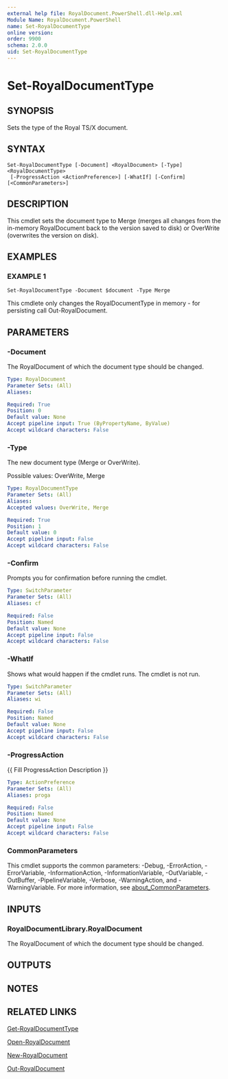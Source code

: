 ```yaml
---
external help file: RoyalDocument.PowerShell.dll-Help.xml
Module Name: RoyalDocument.PowerShell
name: Set-RoyalDocumentType
online version:
order: 9900
schema: 2.0.0
uid: Set-RoyalDocumentType
---
```


# Set-RoyalDocumentType

## SYNOPSIS
Sets the type of the Royal TS/X document.

## SYNTAX

```
Set-RoyalDocumentType [-Document] <RoyalDocument> [-Type] <RoyalDocumentType>
 [-ProgressAction <ActionPreference>] [-WhatIf] [-Confirm] [<CommonParameters>]
```

## DESCRIPTION
This cmdlet sets the document type to Merge (merges all changes from the in-memory RoyalDocument back to the version saved to disk) or OverWrite (overwrites the version on disk).

## EXAMPLES

### EXAMPLE 1
```
Set-RoyalDocumentType -Document $document -Type Merge
```

This cmdlete only changes the RoyalDocumentType in memory - for persisting call Out-RoyalDocument.

## PARAMETERS

### -Document
The RoyalDocument of which the document type should be changed.

```yaml
Type: RoyalDocument
Parameter Sets: (All)
Aliases:

Required: True
Position: 0
Default value: None
Accept pipeline input: True (ByPropertyName, ByValue)
Accept wildcard characters: False
```

### -Type
The new document type (Merge or OverWrite).

Possible values: OverWrite, Merge

```yaml
Type: RoyalDocumentType
Parameter Sets: (All)
Aliases:
Accepted values: OverWrite, Merge

Required: True
Position: 1
Default value: 0
Accept pipeline input: False
Accept wildcard characters: False
```

### -Confirm
Prompts you for confirmation before running the cmdlet.

```yaml
Type: SwitchParameter
Parameter Sets: (All)
Aliases: cf

Required: False
Position: Named
Default value: None
Accept pipeline input: False
Accept wildcard characters: False
```

### -WhatIf
Shows what would happen if the cmdlet runs.
The cmdlet is not run.

```yaml
Type: SwitchParameter
Parameter Sets: (All)
Aliases: wi

Required: False
Position: Named
Default value: None
Accept pipeline input: False
Accept wildcard characters: False
```

### -ProgressAction
{{ Fill ProgressAction Description }}

```yaml
Type: ActionPreference
Parameter Sets: (All)
Aliases: proga

Required: False
Position: Named
Default value: None
Accept pipeline input: False
Accept wildcard characters: False
```

### CommonParameters
This cmdlet supports the common parameters: -Debug, -ErrorAction, -ErrorVariable, -InformationAction, -InformationVariable, -OutVariable, -OutBuffer, -PipelineVariable, -Verbose, -WarningAction, and -WarningVariable. For more information, see [about_CommonParameters](http://go.microsoft.com/fwlink/?LinkID=113216).

## INPUTS

### RoyalDocumentLibrary.RoyalDocument
The RoyalDocument of which the document type should be changed.

## OUTPUTS

## NOTES

## RELATED LINKS

[Get-RoyalDocumentType]()

[Open-RoyalDocument]()

[New-RoyalDocument]()

[Out-RoyalDocument]()

